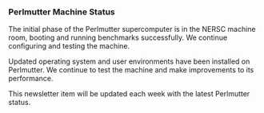### Perlmutter Machine Status

The initial phase of the Perlmutter supercomputer is in the NERSC machine room, 
booting and running benchmarks successfully. We continue configuring and testing
the machine. 

Updated operating system and user environments have been installed on 
Perlmutter. We continue to test the machine and make improvements to its
performance.

This newsletter item will be updated each week with the latest Perlmutter 
status.
